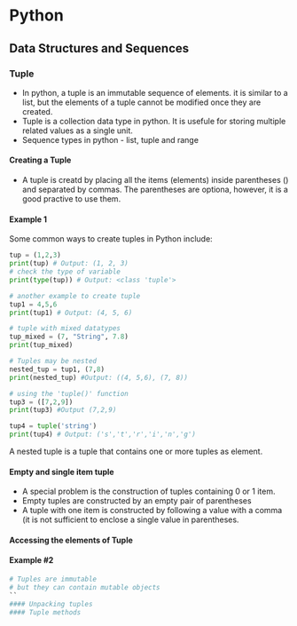 # Python

## Data Structures and Sequences

### Tuple

- In python, a tuple is an immutable sequence of elements. it is similar to a list, but the elements of a tuple cannot be modified once they are created.
- Tuple is a collection data type in python. It is usefule for storing multiple related values as a single unit.
- Sequence types in python - list, tuple and range

#### Creating a Tuple

- A tuple is creatd by placing all the items (elements) inside parentheses () and separated by commas. The parentheses are optiona, however, it is a good practive to use them. 

#### Example 1

Some common ways to create tuples in Python include:

```python
tup = (1,2,3)
print(tup) # Output: (1, 2, 3)
# check the type of variable
print(type(tup)) # Output: <class 'tuple'>

# another example to create tuple
tup1 = 4,5,6
print(tup1) # Output: (4, 5, 6)

# tuple with mixed datatypes
tup_mixed = (7, "String", 7.8)
print(tup_mixed)

# Tuples may be nested
nested_tup = tup1, (7,8)
print(nested_tup) #Output: ((4, 5,6), (7, 8)) 

# using the 'tuple()' function 
tup3 = ([7,2,9])
print(tup3) #Output (7,2,9)

tup4 = tuple('string')
print(tup4) # Output: ('s','t','r','i','n','g')

```
A nested tuple is a tuple that contains one or more tuples as element.

#### Empty and single item tuple

- A special problem is the construction of tuples containing 0 or 1 item.
- Empty tuples are constructed by an empty pair of parentheses
- A tuple with one item is constructed by following a value with a comma (it is not sufficient to enclose a single value in parentheses.

#### Accessing the elements of Tuple

#### Example #2

```python
# Tuples are immutable
# but they can contain mutable objects
``
#### Unpacking tuples
#### Tuple methods


